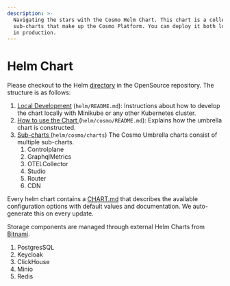 ```yaml
---
description: >-
  Navigating the stars with the Cosmo Helm Chart. This chart is a collection of
  sub-charts that make up the Cosmo Platform. You can deploy it both locally and
  in production.
---
```


# Helm Chart

Please checkout to the Helm [directory](https://github.com/wundergraph/cosmo/tree/main/helm/cosmo) in the OpenSource repository. The structure is as follows:

1. [Local Development](https://github.com/wundergraph/cosmo/blob/main/helm/README.md) (`helm/README.md`): Instructions about how to develop the chart locally with Minikube or any other Kubernetes cluster.
2. [How to use the Chart ](https://github.com/wundergraph/cosmo/blob/main/helm/cosmo/README.md)(`helm/cosmo/README.md`): Explains how the umbrella chart is constructed.
3. [Sub-charts ](https://github.com/wundergraph/cosmo/tree/main/helm/cosmo/charts)(`helm/cosmo/charts`) The Cosmo Umbrella charts consist of multiple sub-charts.
   1. Controlplane
   2. GraphqlMetrics
   3. OTELCollector
   4. Studio
   5. Router
   6. CDN

Every helm chart contains a [CHART.md](https://github.com/wundergraph/cosmo/blob/main/helm/cosmo/CHART.md) that describes the available configuration options with default values and documentation. We auto-generate this on every update.

Storage components are managed through external Helm Charts from [Bitnami](https://artifacthub.io/packages/search?repo=bitnami\&sort=relevance\&page=1).

1. PostgresSQL
2. Keycloak
3. ClickHouse
4. Minio
5. Redis
